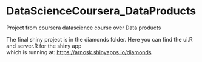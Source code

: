 # DataScienceCoursera_DataProducts
Project from coursera datascience course over Data products

The final shiny project is in the diamonds folder.
Here you can find the ui.R and server.R for the shiny app\
which is running at: https://arnosk.shinyapps.io/diamonds 

